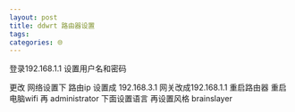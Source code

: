 ```yaml
---
layout: post
title: ddwrt 路由器设置 
tags: 
categories: 🌐
---
```


登录192.168.1.1    设置用户名和密码
  

更改 网络设置下 路由ip 设置成 192.168.3.1    网关改成192.168.1.1   重启路由器  重启电脑wifi
再 administrator  下面设置语言 
再设置风格 brainslayer
  

